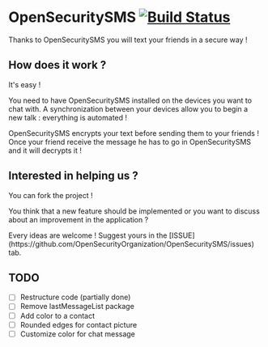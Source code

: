 # OpenSecuritySMS [![Build Status](https://travis-ci.org/OpenSecurityOrganization/OpenSecuritySMS.svg?branch=master)](https://travis-ci.org/OpenSecurityOrganization/OpenSecuritySMS)

Thanks to OpenSecuritySMS you will text your friends in a secure way !

How does it work ?
------------------
It's easy !
<p>You need to have OpenSecuritySMS installed on the devices you want to chat with. A synchronization between your devices allow you to begin a new talk : everything is automated !</p>
<p>OpenSecuritySMS encrypts your text before sending them to your friends ! Once your friend receive the message he has to go in OpenSecuritySMS and it will decrypts it !</p>

Interested in helping us ?
--------------------------
You can fork the project !
<p>You think that a new feature should be implemented or you want to discuss about an improvement in the application ?</p>
Every ideas are welcome ! Suggest yours in the [ISSUE](https://github.com/OpenSecurityOrganization/OpenSecuritySMS/issues) tab.

TODO
----
- [ ] Restructure code (partially done)
- [ ] Remove lastMessageList package
- [ ] Add color to a contact
- [ ] Rounded edges for contact picture
- [ ] Customize color for chat message
